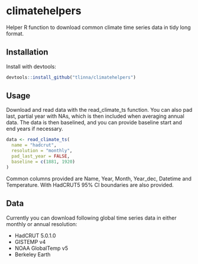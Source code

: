 # climatehelpers

Helper R function to download common climate time series data in tidy long format.

## Installation

Install with devtools:
```r
devtools::install_github("tlinna/climatehelpers")
```

## Usage

Download and read data with the read_climate_ts function. You can also pad last, partial year with NAs, which is then included when averaging annual data. The data is then baselined, and you can provide baseline start and end years if necessary.

```r
data <- read_climate_ts(
  name = "hadcrut",
  resolution = "monthly",
  pad_last_year = FALSE,
  baseline = c(1881, 1920)
)
```

Common columns provided are Name, Year, Month, Year_dec, Datetime and Temperature. With HadCRUT5 95% CI boundaries are also provided.

## Data

Currently you can download following global time series data in either monthly or annual resolution:

- HadCRUT 5.0.1.0
- GISTEMP v4
- NOAA GlobalTemp v5
- Berkeley Earth
